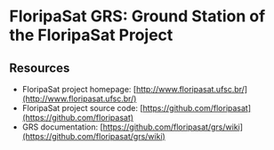 # FloripaSat GRS: Ground Station of the FloripaSat Project

## Resources

* FloripaSat project homepage: [http://www.floripasat.ufsc.br/](http://www.floripasat.ufsc.br/)
* FloripaSat project source code: [https://github.com/floripasat](https://github.com/floripasat)
* GRS documentation: [https://github.com/floripasat/grs/wiki](https://github.com/floripasat/grs/wiki)

